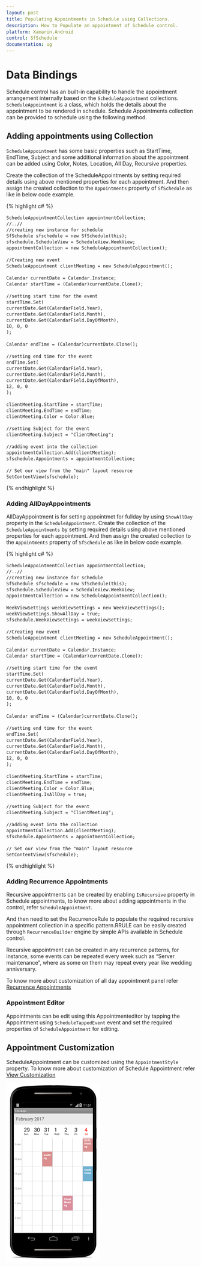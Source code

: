 ```yaml
---
layout: post
title: Populating Appointments in Schedule using Collections.
description: How to Populate an appointment of Schedule control.
platform: Xamarin.Android
control: SfSchedule
documentation: ug
---
```


# Data Bindings 

Schedule control has an built-in capability to handle the appointment arrangement internally based on the `ScheduleAppointment` collections. `ScheduleAppointment` is a class, which holds the details about the appointment to be rendered in schedule. Schedule Appointments collection can be provided to schedule using the following method.

## Adding appointments using Collection

`ScheduleAppointment` has some basic properties such as StartTime, EndTime, Subject and some additional information about the appointment can be added using Color, Notes, Location, All Day, Recursive properties.

Create the collection of the ScheduleAppointments by setting required details using above mentioned properties for each appointment. And then assign the created collection to the `Appointments` property of `SfSchedule` as like in below code example.

{% highlight c# %}

	ScheduleAppointmentCollection appointmentCollection;
	//..//
	//creating new instance for schedule
	SfSchedule sfschedule = new SfSchedule(this);
	sfschedule.ScheduleView = ScheduleView.WeekView;
	appointmentCollection = new ScheduleAppointmentCollection();
	
	//Creating new event
	ScheduleAppointment clientMeeting = new ScheduleAppointment();

	Calendar currentDate = Calendar.Instance;
	Calendar startTime = (Calendar)currentDate.Clone();

	//setting start time for the event
	startTime.Set(
	currentDate.Get(CalendarField.Year),
	currentDate.Get(CalendarField.Month),
	currentDate.Get(CalendarField.DayOfMonth),
	10, 0, 0
	);

	Calendar endTime = (Calendar)currentDate.Clone();

	//setting end time for the event
	endTime.Set(
	currentDate.Get(CalendarField.Year),
	currentDate.Get(CalendarField.Month),
	currentDate.Get(CalendarField.DayOfMonth),
	12, 0, 0
	);

	clientMeeting.StartTime = startTime;
	clientMeeting.EndTime = endTime;
	clientMeeting.Color = Color.Blue;

	//setting Subject for the event
	clientMeeting.Subject = "ClientMeeting";

	//adding event into the collection
	appointmentCollection.Add(clientMeeting);
	sfschedule.Appointments = appointmentCollection;

	// Set our view from the "main" layout resource
	SetContentView(sfschedule);

{% endhighlight %}

### Adding AllDayAppointments 

AllDayAppointment is for setting appointmet for fullday by using `ShowAllDay` property in the `ScheduleAppointment`. Create the collection of the `ScheduleAppointments` by setting required details using above mentioned properties for each appointment. And then assign the created collection to the `Appointments` property of `SfSchedule` as like in below code example.

{% highlight c# %}

	ScheduleAppointmentCollection appointmentCollection;
	//..//
	//creating new instance for schedule
	SfSchedule sfschedule = new SfSchedule(this);
	sfschedule.ScheduleView = ScheduleView.WeekView;
	appointmentCollection = new ScheduleAppointmentCollection();
	
	WeekViewSettings weekViewSettings = new WeekViewSettings();
	weekViewSettings.ShowAllDay = true;
	sfschedule.WeekViewSettings = weekViewSettings;

	//Creating new event
	ScheduleAppointment clientMeeting = new ScheduleAppointment();

	Calendar currentDate = Calendar.Instance;
	Calendar startTime = (Calendar)currentDate.Clone();

	//setting start time for the event
	startTime.Set(
	currentDate.Get(CalendarField.Year),
	currentDate.Get(CalendarField.Month),
	currentDate.Get(CalendarField.DayOfMonth),
	10, 0, 0
	);

	Calendar endTime = (Calendar)currentDate.Clone();

	//setting end time for the event
	endTime.Set(
	currentDate.Get(CalendarField.Year),
	currentDate.Get(CalendarField.Month),
	currentDate.Get(CalendarField.DayOfMonth),
	12, 0, 0
	);

	clientMeeting.StartTime = startTime;
	clientMeeting.EndTime = endTime;
	clientMeeting.Color = Color.Blue;
	clientMeeting.IsAllDay = true;

	//setting Subject for the event
	clientMeeting.Subject = "ClientMeeting";

	//adding event into the collection
	appointmentCollection.Add(clientMeeting);
	sfschedule.Appointments = appointmentCollection;

	// Set our view from the "main" layout resource
	SetContentView(sfschedule);

{% endhighlight %}

### Adding Recurrence Appointments  

Recursive appointments can be created by enabling `IsRecursive` property in Schedule appointments, to know more about adding appointments in the control, refer `ScheduleAppointment`.

And then need to set the RecurrenceRule to populate the required recursive appointment collection in a specific pattern.RRULE can be easily created through `RecurrenceBuilder` engine by simple APIs available in Schedule control.

Recursive appointment can be created in any recurrence patterns, for instance, some events can be repeated every week such as “Server maintenance”, where as some on them may repeat every year like wedding anniversary. 

To know more about customization of all day appointment panel refer [Recurrence Appointments](/xamarin-android/sfschedule/Recurrence "Recurrence Pattern")

### Appointment Editor

Appointments can be edit using this Appointmenteditor by tapping the Appointment using `ScheduleTappedEvent` event and set the required properties of `ScheduleAppointment` for editing.

## Appointment Customization

ScheduleAppointment can be customized using the `AppointmentStyle` property. To know more about customization of Schedule Appointment refer [View Customization](/xamarin-android/sfschedule/View-Customization "View Customization")

![](PopulatingAppointments_images/GettingStarted.png)